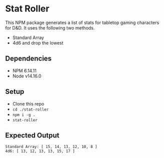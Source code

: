 # Stat Roller

This NPM package generates a list of stats for tabletop gaming characters for D&D. It uses the following two methods.

- Standard Array
- 4d6 and drop the lowest

## Dependencies

- NPM 6.14.11
- Node v14.16.0

## Setup

- Clone this repo
- `cd ./stat-roller`
- `npm i -g .`
- `stat-roller`

## Expected Output

```
Standard Array: [ 15, 14, 13, 12, 10, 8 ]
4d6: [ 13, 12, 13, 13, 15, 17 ]
```
